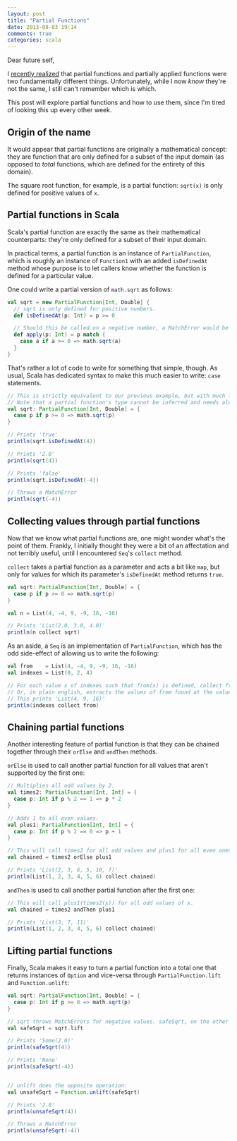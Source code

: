 ```yaml
---
layout: post
title: "Partial Functions"
date: 2013-08-03 19:14
comments: true
categories: scala
---
```

Dear future self,

I [recently realized](https://twitter.com/NicolasRinaudo/status/351807385217679360) that partial functions and
partially applied functions were two fundamentally different things. Unfortunately, while I now *know* they're not the
same, I still can't remember which is which.

This post will explore partial functions and how to use them, since I'm tired of looking this up every other week.

<!-- more -->


## Origin of the name
It would appear that partial functions are originally a mathematical concept: they are function that are only defined
for a subset of the input domain (as opposed to *total* functions, which are defined for the entirety of this domain).

The square root function, for example, is a partial function: `sqrt(x)` is only defined for positive values of `x`.



## Partial functions in Scala
Scala's partial function are exactly the same as their mathematical counterparts: they're only defined for a subset of
their input domain.

In practical terms, a partial function is an instance of `PartialFunction`, which is roughly an instance of `Function1`
with an added `isDefinedAt` method whose purpose is to let callers know whether the function is defined for a particular
value.

One could write a partial version of `math.sqrt` as follows:

```scala
val sqrt = new PartialFunction[Int, Double] {
  // sqrt is only defined for positive numbers.
  def isDefinedAt(p: Int) = p >= 0

  // Should this be called on a negative number, a MatchError would be thrown.
  def apply(p: Int) = p match {
    case a if a >= 0 => math.sqrt(a)
  }
}
```

That's rather a lot of code to write for something that simple, though. As usual, Scala has dedicated syntax to make
this much easier to write: `case` statements.

```scala
// This is strictly equivalent to our previous example, but with much less boilerplate.
// Note that a partial function's type cannot be inferred and needs always be fully declared.
val sqrt: PartialFunction[Int, Double] = {
  case p if p >= 0 => math.sqrt(p)
}

// Prints 'true'
println(sqrt.isDefinedAt(4))

// Prints '2.0'
println(sqrt(4))

// Prints 'false'
println(sqrt.isDefinedAt(-4))

// Throws a MatchError
println(sqrt(-4))
```


## Collecting values through partial functions
Now that we know what partial functions are, one might wonder what's the point of them. Frankly, I initially thought they
were a bit of an affectation and not terribly useful, until I encountered `Seq`'s `collect` method.

`collect` takes a partial function as a parameter and acts a bit like `map`, but only for values for which its
parameter's `isDefinedAt` method returns `true`.

```scala
val sqrt: PartialFunction[Int, Double] = {
  case p if p >= 0 => math.sqrt(p)
}

val n = List(4, -4, 9, -9, 16, -16)

// Prints 'List(2.0, 3.0, 4.0)'
println(n collect sqrt)
```

As an aside, a `Seq` is an implementation of `PartialFunction`, which has the odd side-effect of allowing us to write
the following:
```scala
val from    = List(4, -4, 9, -9, 16, -16)
val indexes = List(0, 2, 4)

// For each value x of indexes such that from(x) is defined, collect from(x).
// Or, in plain english, extracts the values of from found at the values defined in indexes.
// This prints 'List(4, 9, 16)'
println(indexes collect from)
```


## Chaining partial functions
Another interesting feature of partial function is that they can be chained together through their `orElse` and
`andThen` methods.

`orElse` is used to call another partial function for all values that aren't supported by the first one:
```scala
// Multiplies all odd values by 2.
val times2: PartialFunction[Int, Int] = {
  case p: Int if p % 2 == 1 => p * 2
}

// Adds 1 to all even values.
val plus1: PartialFunction[Int, Int] = {
  case p: Int if p % 2 == 0 => p + 1
}

// This will call times2 for all odd values and plus1 for all even ones.
val chained = times2 orElse plus1

// Prints 'List(2, 3, 6, 5, 10, 7)'
println(List(1, 2, 3, 4, 5, 6) collect chained)
```

`andThen` is used to call another partial function after the first one:
```scala
// This will call plus1(times2(x)) for all odd values of x.
val chained = times2 andThen plus1

// Prints 'List(3, 7, 11)'
println(List(1, 2, 3, 4, 5, 6) collect chained)
```


## Lifting partial functions
Finally, Scala makes it easy to turn a partial function into a total one that returns instances of `Option` and
vice-versa through `PartialFunction.lift` and `Function.unlift`:
```scala
val sqrt: PartialFunction[Int, Double] = {
  case p: Int if p >= 0 => math.sqrt(p)
}

// sqrt throws MatchErrors for negative values. safeSqrt, on the other hand, returns None.
val safeSqrt = sqrt.lift

// Prints 'Some(2.0)'
println(safeSqrt(4))

// Prints 'None'
println(safeSqrt(-4))


// unlift does the opposite operation:
val unsafeSqrt = Function.unlift(safeSqrt)

// Prints '2.0'
println(unsafeSqrt(4))

// Throws a MatchError
println(unsafeSqrt(-4))
```
